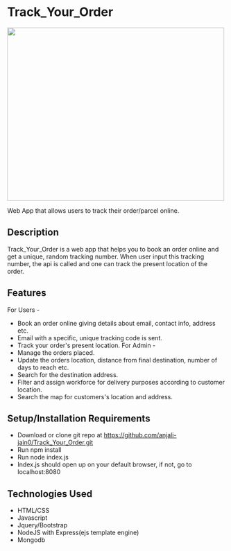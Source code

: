 
# Track_Your_Order
<img src="screenshots/video.gif" width="500px" height="400px" />

Web App that allows users to track their order/parcel online.

## Description
Track_Your_Order is a web app that helps you to book an order online and get a unique, random tracking number. When user input this tracking number, the api is called and one can track the present location of the order.

## Features
For Users - 
* Book an order online giving details about email, contact info, address etc.
* Email with a specific, unique tracking code is sent.
* Track your order's present location.
For Admin - 
* Manage the orders placed.
* Update the orders location, distance from final destination, number of days to reach etc.
* Search for the destination address.
* Filter and assign workforce for delivery purposes according to customer location.
* Search the map for customers's location and address.


## Setup/Installation Requirements
* Download or clone git repo at https://github.com/anjali-jain0/Track_Your_Order.git
* Run npm install
* Run node index.js
* Index.js should open up on your default browser, if not, go to localhost:8080

## Technologies Used
* HTML/CSS
* Javascript
* Jquery/Bootstrap
* NodeJS with Express(ejs template engine)
* Mongodb
